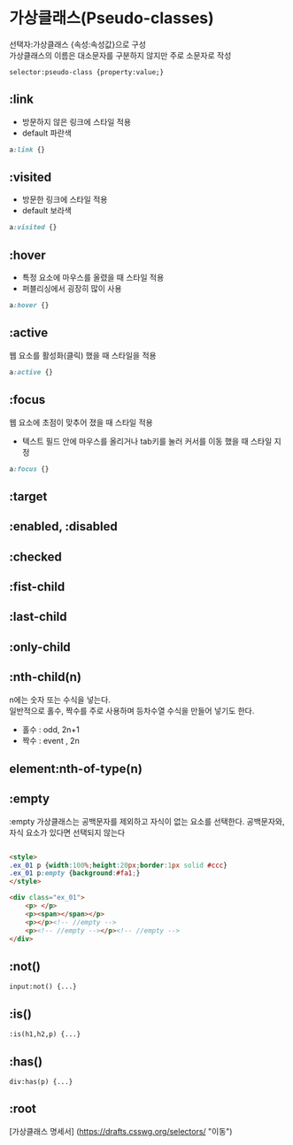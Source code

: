 # 가상클래스(Pseudo-classes)

선택자:가상클래스 {속성:속성값}으로 구성   
가상클래스의 이름은 대소문자를 구분하지 않지만 주로 소문자로 작성

``` 
selector:pseudo-class {property:value;}
```



## :link

* 방문하지 않은 링크에 스타일 적용
* default 파란색
``` css
a:link {}
```

## :visited
* 방문한 링크에 스타일 적용 
* default 보라색
``` css
a:visited {}
```

## :hover

* 특정 요소에 마우스를 올렸을 때 스타일 적용
* 퍼블리싱에서 굉장히 많이 사용

``` css
a:hover {}
```

## :active
웹 요소를 활성화(클릭) 했을 때 스타일을 적용 

``` css
a:active {}
```


## :focus
웹 요소에 초점이 맞추어 졌을 때 스타일 적용
* 텍스트 필드 안에 마우스를 올리거나 tab키를 눌러 커서를 이동 했을 때 스타일 지정
``` css
a:focus {}

```


## :target




## :enabled, :disabled



## :checked





## :fist-child


## :last-child

## :only-child

## :nth-child(n)
n에는 숫자 또는 수식을 넣는다.   
일반적으로 홀수, 짝수를 주로 사용하며 등차수열 수식을 만들어 넣기도 한다.
* 홀수 : odd, 2n+1
* 짝수 : event , 2n





## element:nth-of-type(n)







## :empty

:empty 가상클래스는 공백문자를 제외하고 자식이 없는 요소를 선택한다.
공백문자와, 자식 요소가 있다면 선택되지 않는다 

``` html 

<style>
.ex_01 p {width:100%;height:20px;border:1px solid #ccc}
.ex_01 p:empty {background:#fa1;}
</style>

<div class="ex_01">
    <p> </p>
    <p><span></span></p>
    <p></p><!-- //empty -->
    <p><!-- //empty --></p><!-- //empty -->
</div>


```





## :not()
```
input:not() {...}
```



## :is()
```
:is(h1,h2,p) {...}
```

## :has()
```
div:has(p) {...}
```


## :root 









[가상클래스 명세서] (https://drafts.csswg.org/selectors/ "이동")
